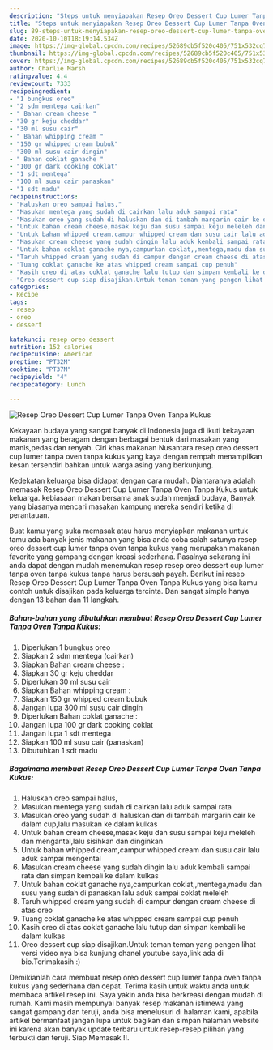 ```yaml
---
description: "Steps untuk menyiapakan Resep Oreo Dessert Cup Lumer Tanpa Oven Tanpa Kukus Cepat"
title: "Steps untuk menyiapakan Resep Oreo Dessert Cup Lumer Tanpa Oven Tanpa Kukus Cepat"
slug: 89-steps-untuk-menyiapakan-resep-oreo-dessert-cup-lumer-tanpa-oven-tanpa-kukus-cepat
date: 2020-10-10T18:19:14.534Z
image: https://img-global.cpcdn.com/recipes/52689cb5f520c405/751x532cq70/resep-oreo-dessert-cup-lumer-tanpa-oven-tanpa-kukus-foto-resep-utama.jpg
thumbnail: https://img-global.cpcdn.com/recipes/52689cb5f520c405/751x532cq70/resep-oreo-dessert-cup-lumer-tanpa-oven-tanpa-kukus-foto-resep-utama.jpg
cover: https://img-global.cpcdn.com/recipes/52689cb5f520c405/751x532cq70/resep-oreo-dessert-cup-lumer-tanpa-oven-tanpa-kukus-foto-resep-utama.jpg
author: Charlie Marsh
ratingvalue: 4.4
reviewcount: 7333
recipeingredient:
- "1 bungkus oreo"
- "2 sdm mentega cairkan"
- " Bahan cream cheese "
- "30 gr keju cheddar"
- "30 ml susu cair"
- " Bahan whipping cream "
- "150 gr whipped cream bubuk"
- "300 ml susu cair dingin"
- " Bahan coklat ganache "
- "100 gr dark cooking coklat"
- "1 sdt mentega"
- "100 ml susu cair panaskan"
- "1 sdt madu"
recipeinstructions:
- "Haluskan oreo sampai halus,"
- "Masukan mentega yang sudah di cairkan lalu aduk sampai rata"
- "Masukan oreo yang sudah di haluskan dan di tambah margarin cair ke dalam cup,lalu masukan ke dalam kulkas"
- "Untuk bahan cream cheese,masak keju dan susu sampai keju meleleh dan mengantal,lalu sisihkan dan dinginkan"
- "Untuk bahan whipped cream,campur whipped cream dan susu cair lalu aduk sampai mengental"
- "Masukan cream cheese yang sudah dingin lalu aduk kembali sampai rata dan simpan kembali ke dalam kulkas"
- "Untuk bahan coklat ganache nya,campurkan coklat,,mentega,madu dan susu yang sudah di panaskan lalu aduk sampai coklat meleleh"
- "Taruh whipped cream yang sudah di campur dengan cream cheese di atas oreo"
- "Tuang coklat ganache ke atas whipped cream sampai cup penuh"
- "Kasih oreo di atas coklat ganache lalu tutup dan simpan kembali ke dalam kulkas"
- "Oreo dessert cup siap disajikan.Untuk teman teman yang pengen lihat versi video nya bisa kunjung chanel youtube saya,link ada di bio.Terimakasih :)"
categories:
- Recipe
tags:
- resep
- oreo
- dessert

katakunci: resep oreo dessert 
nutrition: 152 calories
recipecuisine: American
preptime: "PT32M"
cooktime: "PT37M"
recipeyield: "4"
recipecategory: Lunch

---
```



![Resep Oreo Dessert Cup Lumer Tanpa Oven Tanpa Kukus](https://img-global.cpcdn.com/recipes/52689cb5f520c405/751x532cq70/resep-oreo-dessert-cup-lumer-tanpa-oven-tanpa-kukus-foto-resep-utama.jpg)

Kekayaan budaya yang sangat banyak di Indonesia juga di ikuti kekayaan makanan yang beragam dengan berbagai bentuk dari masakan yang manis,pedas dan renyah. Ciri khas makanan Nusantara resep oreo dessert cup lumer tanpa oven tanpa kukus yang kaya dengan rempah menampilkan kesan tersendiri bahkan untuk warga asing yang berkunjung.




Kedekatan keluarga bisa didapat dengan cara mudah. Diantaranya adalah memasak Resep Oreo Dessert Cup Lumer Tanpa Oven Tanpa Kukus untuk keluarga. kebiasaan makan bersama anak sudah menjadi budaya, Banyak yang biasanya mencari masakan kampung mereka sendiri ketika di perantauan.

Buat kamu yang suka memasak atau harus menyiapkan makanan untuk tamu ada banyak jenis makanan yang bisa anda coba salah satunya resep oreo dessert cup lumer tanpa oven tanpa kukus yang merupakan makanan favorite yang gampang dengan kreasi sederhana. Pasalnya sekarang ini anda dapat dengan mudah menemukan resep resep oreo dessert cup lumer tanpa oven tanpa kukus tanpa harus bersusah payah.
Berikut ini resep Resep Oreo Dessert Cup Lumer Tanpa Oven Tanpa Kukus yang bisa kamu contoh untuk disajikan pada keluarga tercinta. Dan sangat simple hanya dengan 13 bahan dan 11 langkah.


<!--inarticleads1-->

##### Bahan-bahan yang dibutuhkan membuat Resep Oreo Dessert Cup Lumer Tanpa Oven Tanpa Kukus:

1. Diperlukan 1 bungkus oreo
1. Siapkan 2 sdm mentega (cairkan)
1. Siapkan  Bahan cream cheese :
1. Siapkan 30 gr keju cheddar
1. Diperlukan 30 ml susu cair
1. Siapkan  Bahan whipping cream :
1. Siapkan 150 gr whipped cream bubuk
1. Jangan lupa 300 ml susu cair dingin
1. Diperlukan  Bahan coklat ganache :
1. Jangan lupa 100 gr dark cooking coklat
1. Jangan lupa 1 sdt mentega
1. Siapkan 100 ml susu cair (panaskan)
1. Dibutuhkan 1 sdt madu




<!--inarticleads2-->

##### Bagaimana membuat  Resep Oreo Dessert Cup Lumer Tanpa Oven Tanpa Kukus:

1. Haluskan oreo sampai halus,
1. Masukan mentega yang sudah di cairkan lalu aduk sampai rata
1. Masukan oreo yang sudah di haluskan dan di tambah margarin cair ke dalam cup,lalu masukan ke dalam kulkas
1. Untuk bahan cream cheese,masak keju dan susu sampai keju meleleh dan mengantal,lalu sisihkan dan dinginkan
1. Untuk bahan whipped cream,campur whipped cream dan susu cair lalu aduk sampai mengental
1. Masukan cream cheese yang sudah dingin lalu aduk kembali sampai rata dan simpan kembali ke dalam kulkas
1. Untuk bahan coklat ganache nya,campurkan coklat,,mentega,madu dan susu yang sudah di panaskan lalu aduk sampai coklat meleleh
1. Taruh whipped cream yang sudah di campur dengan cream cheese di atas oreo
1. Tuang coklat ganache ke atas whipped cream sampai cup penuh
1. Kasih oreo di atas coklat ganache lalu tutup dan simpan kembali ke dalam kulkas
1. Oreo dessert cup siap disajikan.Untuk teman teman yang pengen lihat versi video nya bisa kunjung chanel youtube saya,link ada di bio.Terimakasih :)




Demikianlah cara membuat resep oreo dessert cup lumer tanpa oven tanpa kukus yang sederhana dan cepat. Terima kasih untuk waktu anda untuk membaca artikel resep ini. Saya yakin anda bisa berkreasi dengan mudah di rumah. Kami masih mempunyai banyak resep makanan istimewa yang sangat gampang dan teruji, anda bisa menelusuri di halaman kami, apabila artikel bermanfaat jangan lupa untuk bagikan dan simpan halaman website ini karena akan banyak update terbaru untuk resep-resep pilihan yang terbukti dan teruji. Siap Memasak !!. 
